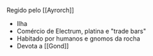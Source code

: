 Regido pelo [[Ayrorch]]
- Ilha 
- Comércio de Electrum, platina e "trade bars"
- Habitado por humanos e gnomos da rocha
- Devota a [[Gond]]